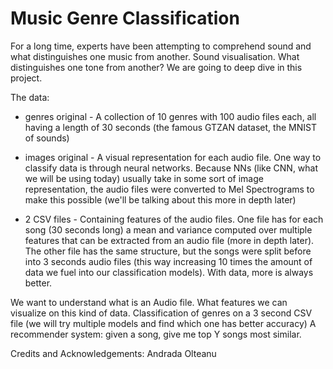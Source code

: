 # Music Genre Classification

For a long time, experts have been attempting to comprehend sound and what distinguishes one music from another. Sound visualisation. What distinguishes one tone from another? We are going to deep dive in this project.

The data:

 - genres original - A collection of 10 genres with 100 audio files each, all having a length of 30 seconds (the famous GTZAN dataset, the MNIST of sounds)

 - images original - A visual representation for each audio file. One way to classify data is through neural networks. Because NNs (like CNN, what we will be using today) usually take in some sort of image representation, the audio files were converted to Mel Spectrograms to make this possible (we'll be talking about this more in depth later)

 - 2 CSV files - Containing features of the audio files. One file has for each song (30 seconds long) a mean and variance computed over multiple features that can be extracted from an audio file (more in depth later). The other file has the same structure, but the songs were split before into 3 seconds audio files (this way increasing 10 times the amount of data we fuel into our classification models). With data, more is always better.
 
We want to understand what is an Audio file. What features we can visualize on this kind of data.
Classification of genres on a 3 second CSV file (we will try multiple models and find which one has better accuracy)
A recommender system: given a song, give me top Y songs most similar.

Credits and Acknowledgements:
Andrada Olteanu
